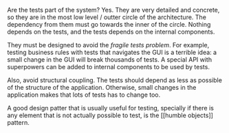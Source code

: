 Are the tests part of the system? Yes. They are very detailed and concrete, so they are in the most low level / outter circle of the architecture. The dependency from them must go towards the inner of the circle. Nothing depends on the tests, and the tests depends on the internal components.

They must be designed to avoid the _fragile tests problem_. For example, testing business rules with tests that navigates the GUI is a terrible idea: a small change in the GUI will break thousands of tests. A special API with superpowers can be added to internal components to be used by tests.

Also, avoid structural coupling. The tests should depend as less as possible of the structure of the application. Otherwise, small changes in the application makes that lots of tests has to change too.

A good design patter that is usually useful for testing, specially if there is any element that is not actually possible to test, is the [[humble objects]] pattern.
